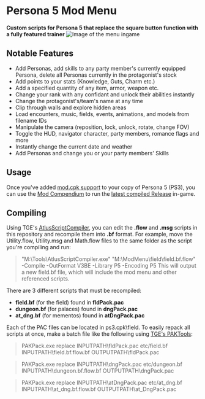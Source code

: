# Persona 5 Mod Menu
**Custom scripts for Persona 5 that replace the square button function with a fully featured trainer**
![Image of the menu ingame](https://cdn.discordapp.com/attachments/428021649246388224/447597680018063372/unknown.png)
## Notable Features
- Add Personas, add skills to any party member's currently equipped Persona, delete all Personas currently in the protagonist's stock
- Add points to your stats (Knowledge, Guts, Charm etc.)
- Add a specified quantity of any item, armor, weapon etc.
- Change your rank with any confidant and unlock their abilities instantly
- Change the protagonist's/team's name at any time
- Clip through walls and explore hidden areas
- Load encounters, music, fields, events, animations, and models from filename IDs
- Manipulate the camera (reposition, lock, unlock, rotate, change FOV)
- Toggle the HUD, navigator character, party members, romance flags and more
- Instantly change the current date and weather
- Add Personas and change you or your party members' Skills
## Usage
Once you've added [mod.cpk support](https://shrinefox.github.io/guides/p5/mod-cpk) to your copy of Persona 5 (PS3), you can use the [Mod Compendium](https://shrinefox.github.io/guides/p5/mod-compendium) to run the [latest compiled Release](https://github.com/ShrineFox/Persona-5-Mod-Menu/releases) in-game.
## Compiling
Using TGE's [AtlusScriptCompiler](https://github.com/TGEnigma/AtlusScriptToolchain), you can edit the **.flow** and **.msg** scripts in this repository and recompile them into **.bf** format.
For example, move the Utility.flow, Utility.msg and Math.flow files to the same folder as the script you're compiling and run:
> "M:\Tools\AtlusScriptCompiler.exe" "M:\ModMenu\field\field.bf.flow" -Compile -OutFormat V3BE -Library P5 -Encoding P5
This will output a new field.bf file, which will include the mod menu and other referenced scripts.

There are 3 different scripts that must be recompiled:
- **field.bf** (for the field) found in **fldPack.pac**
- **dungeon.bf** (for palaces) found in **dngPack.pac**
- **at_dng.bf** (for mementos) found in **atDngPack.pac**

Each of the PAC files can be located in ps3.cpk\field. To easily repack all scripts at once, make a batch file like the following using [TGE's PAKTools](https://github.com/TGEnigma/AtlusFileSystemLibrary/releases):
> PAKPack.exe replace INPUTPATH\fldPack.pac etc/field.bf INPUTPATH\field.bf.flow.bf OUTPUTPATH\fldPack.pac

> PAKPack.exe replace INPUTPATH\dngPack.pac etc/dungeon.bf INPUTPATH\dungeon.bf.flow.bf OUTPUTPATH\dngPack.pac

> PAKPack.exe replace INPUTPATH\atDngPack.pac etc/at_dng.bf INPUTPATH\at_dng.bf.flow.bf OUTPUTPATH\at_DngPack.pac
